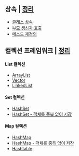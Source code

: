 ## 상속 | <a href="https://github.com/2SunE/Java-study/blob/master/src/ch07/sec01/inheritance.md">정리</a>
<ul>
	<li>
		<a href="https://github.com/2SunE/Java-study/tree/master/src/ch07/sec01/exam01">클래스 상속</a>
	</li>
	<li>
		<a href="https://github.com/2SunE/Java-study/tree/master/src/ch07/sec01/exam02">부모 생성자 호출</a>
	</li>
	<li>
		<a href="https://github.com/2SunE/Java-study/tree/master/src/ch07/sec01/exam03">메소드 재정의</a>
	</li>
</ul>


## 컬렉션 프레임워크 | <a href="https://github.com/2SunE/Java-study/blob/master/src/ch13/sec01/collection.md">정리</a>

<h4>List 컬렉션</h4>
<ul>
	<li>
		<a href="https://github.com/2SunE/Java-study/blob/master/src/ch13/sec01/exam01/ArrayListExample.java">ArrayList</a>
	</li>
	<li>
		<a href="https://github.com/2SunE/Java-study/tree/master/src/ch13/sec01/exam02">Vector</a>
	</li>
	<li>
		<a href="https://github.com/2SunE/Java-study/blob/master/src/ch13/sec01/exam03/LinkedListExample.java">LinkedList</a>
	</li>
</ul>

<h4>Set 컬렉션</h4>
<ul>
	<li>
		<a href="https://github.com/2SunE/Java-study/blob/master/src/ch13/sec01/exam04/HashSetExample.java">HashSet</a>
	</li>
	<li>
		<a href="https://github.com/2SunE/Java-study/blob/master/src/ch13/sec01/exam05">HashSet - 객체를 중복 없이 저장</a>
	</li>
</ul>

<h4>Map 컬렉션</h4>
<ul>
	<li>
		<a href="https://github.com/2SunE/Java-study/blob/master/src/ch13/sec01/exam06/HashMapExample.java">HashMap</a>
	</li>
	<li>
		<a href="https://github.com/2SunE/Java-study/tree/master/src/ch13/sec01/exam07">HashMap - 객체를 중복 없이 저장</a>
	</li>
	<li>
		<a href="https://github.com/2SunE/Java-study/blob/master/src/ch13/sec01/exam08/HashtableExample.java">Hashtable</a>
	</li>
</ul> 
